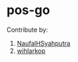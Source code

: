 # pos-go


Contribute by:
1. [NaufalHSyahputra](https://github.com/NaufalHSyahputra)
1. [wihlarkop](https://github.com/wihlarkop)